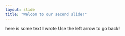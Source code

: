 ```yaml
---
layout: slide
title: "Welcom to our second slide!"
---
```

here is some text I wrote
Use the left arrow to go back!
